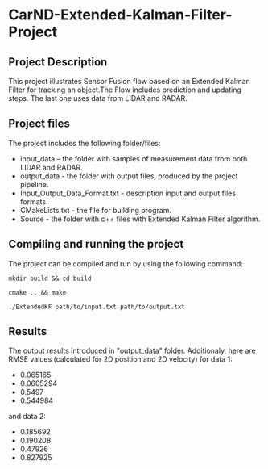 # CarND-Extended-Kalman-Filter-Project
## Project Description
This project illustrates Sensor Fusion flow based on an Extended Kalman Filter for tracking an object.The Flow includes prediction and updating steps. The last one uses data from LIDAR and RADAR.

## Project files
The project includes the following folder/files:
- input_data – the folder with samples of measurement data from both LIDAR and RADAR.
- output_data - the folder with output files, produced by the project pipeline.
- Input_Output_Data_Format.txt - description input and output files formats.
- CMakeLists.txt - the file for building program.
- Source - the folder with c++ files with Extended Kalman Filter algorithm.

## Compiling and running the project
The project can be compiled and run by using the following command:

`mkdir build && cd build`

`cmake .. && make`

`./ExtendedKF path/to/input.txt path/to/output.txt`

## Results
The output results introduced in "output_data" folder. Additionaly, here are RMSE values (calculated for 2D position and 2D velocity) for data 1:
- 0.065165
- 0.0605294
- 0.5497
- 0.544984

and data 2:
- 0.185692
- 0.190208
- 0.47926
- 0.827925
